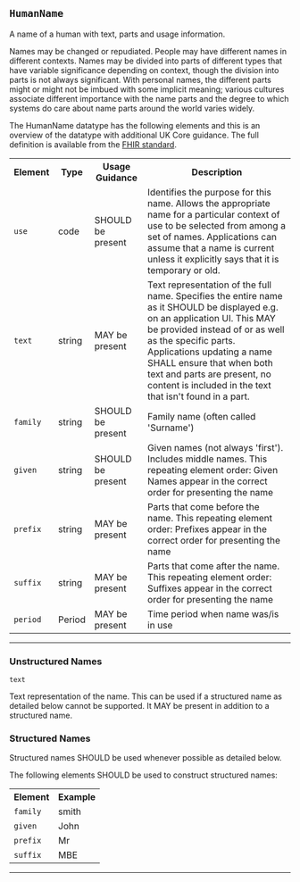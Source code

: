 ## `HumanName`

A name of a human with text, parts and usage information.

Names may be changed or repudiated. People may have different names in different contexts. Names may be divided into parts of different types that have variable significance depending on context, though the division into parts is not always significant. With personal names, the different parts might or might not be imbued with some implicit meaning; various cultures associate different importance with the name parts and the degree to which systems do care about name parts around the world varies widely.

The HumanName datatype has the following elements and this is an overview of the datatype with additional UK Core guidance. The full definition is available from the <a href="http://hl7.org/fhir/R4/datatypes.html#HumanName" target="_blank">FHIR standard</a>.

<table id="assets">
<tr>
<th>Element</th>
<th>Type</th>
<th>Usage Guidance</th>
<th>Description</th>
</tr>
<tr>
<td><code>use</code></td>
<td>code</td>
<td>SHOULD be present</td>
<td>Identifies the purpose for this name. Allows the appropriate name for a particular context of use to be selected from among a set of names. Applications can assume that a name is current unless it explicitly says that it is temporary or old.</td>
</tr>
<td><code>text</code></td>
<td>string</td>
<td>MAY be present</td>
<td>Text representation of the full name. Specifies the entire name as it SHOULD be displayed e.g. on an application UI. This MAY be provided instead of or as well as the specific parts. Applications updating a name SHALL ensure that when both text and parts are present, no content is included in the text that isn't found in a part.</td>
</tr>
<tr>
<td><code>family</code></td>
<td>string</td>
<td>SHOULD be present</td>
<td>Family name (often called 'Surname')</td>
</tr>
<tr>
<td><code>given</code></td>
<td>string</td>
<td>SHOULD be present</td>
<td>Given names (not always 'first'). Includes middle names. This repeating element order: Given Names appear in the correct order for presenting the name</td>
</tr>
<tr>
<td><code>prefix</code></td>
<td>string</td>
<td>MAY be present</td>
<td>Parts that come before the name. This repeating element order: Prefixes appear in the correct order for presenting the name</td>
</tr>
<tr>
<td><code>suffix</code></td>
<td>string</td>
<td>MAY be present</td>
<td>Parts that come after the name. This repeating element order: Suffixes appear in the correct order for presenting the name</td>
</tr>
<tr>
<td><code>period</code></td>
<td>Period</td>
<td>MAY be present</td>
<td>Time period when name was/is in use</td>
</tr>
</table>

---

### Unstructured Names

`text`

Text representation of the name. This can be used if a structured name as detailed below cannot be supported. It MAY be present in addition to a structured name.

### Structured Names
Structured names SHOULD be used whenever possible as detailed below.

The following elements SHOULD be used to construct structured names:

<table id="assets">
<tr>
<th>Element</th>
<th>Example</th>
</tr>
<tr>
<td><code>family</code></td>
<td>smith</td>
</tr>
<tr>
<td><code>given</code></td>
<td>John</td>
</tr>
<tr>
<td><code>prefix</code></td>
<td>Mr</td>
</tr>
<tr>
<td><code>suffix</code></td>
<td>MBE</td>
</tr>
</table>

---












